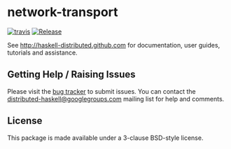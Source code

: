 # network-transport
[![travis](https://secure.travis-ci.org/haskell-distributed/network-transport.png)](http://travis-ci.org/haskell-distributed/network-transport)
[![Release](https://img.shields.io/hackage/v/network-transport.svg)](https://hackage.haskell.org/package/network-transport)

See http://haskell-distributed.github.com for documentation, user guides,
tutorials and assistance.

## Getting Help / Raising Issues

Please visit the [bug tracker](https://github.com/haskell-distributed/network-transport/issues) to submit issues. You can contact the distributed-haskell@googlegroups.com mailing list for help and comments.

## License

This package is made available under a 3-clause BSD-style license.
